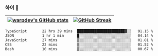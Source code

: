 
### 하이 👋
[![warpdev's GitHub stats](https://github-readme-stats.vercel.app/api?username=warpdev&show_icons=true&theme=vue-dark)](#) |[![GitHub Streak](https://github-readme-streak-stats.herokuapp.com/?user=warpdev&theme=dark)](#)
--- | --- |
<!--START_SECTION:waka-->

```txt
TypeScript       22 hrs 39 mins  ██████████████████████▓░░   91.15 %
JSON             1 hr 1 min      █░░░░░░░░░░░░░░░░░░░░░░░░   04.14 %
JavaScript       27 mins         ▒░░░░░░░░░░░░░░░░░░░░░░░░   01.81 %
CSS              22 mins         ▒░░░░░░░░░░░░░░░░░░░░░░░░   01.52 %
Bash             10 mins         ▒░░░░░░░░░░░░░░░░░░░░░░░░   00.67 %
```

<!--END_SECTION:waka-->

<!--
**warpdev/warpdev** is a ✨ _special_ ✨ repository because its `README.md` (this file) appears on your GitHub profile.

Here are some ideas to get you started:

- 🔭 I’m currently working on ...
- 🌱 I’m currently learning ...
- 👯 I’m looking to collaborate on ...
- 🤔 I’m looking for help with ...
- 💬 Ask me about ...
- 📫 How to reach me: ...
- 😄 Pronouns: ...
- ⚡ Fun fact: ...
-->
